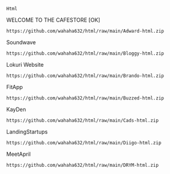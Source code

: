 ﻿```
Html
```

WELCOME TO THE CAFESTORE [OK]
```
https://github.com/wahaha632/html/raw/main/Adward-html.zip
```
Soundwave
```
https://github.com/wahaha632/html/raw/main/Bloggy-html.zip
```
Lokuri Website
```
https://github.com/wahaha632/html/raw/main/Brando-html.zip
```
FitApp
```
https://github.com/wahaha632/html/raw/main/Buzzed-html.zip
```
KayDen
```
https://github.com/wahaha632/html/raw/main/Cads-html.zip
```
LandingStartups
```
https://github.com/wahaha632/html/raw/main/Diigo-html.zip
```
 MeetApril
```
https://github.com/wahaha632/html/raw/main/DRYM-html.zip
```